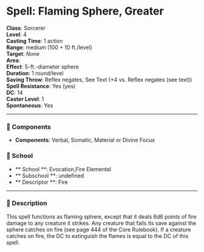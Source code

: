 
# Spell: Flaming Sphere, Greater
**Class**: Sorcerer  
**Level**: 4  
**Casting Time**: 1 action  
**Range**: medium (100 + 10 ft./level)  
**Target**: _None_  
**Area**:   
**Effect**: 5-ft.-diameter sphere  
**Duration**: 1 round/level  
**Saving Throw**: Reflex negates, See Text (+4 vs. Reflex negates (see text))  
**Spell Resistance**: Yes (yes)  
**DC**: 14  
**Caster Level**: 1  
**Spontaneous**: Yes

---

### 🔮 Components
- **Components**: Verbal, Somatic, Material or Divine Focus

### 🏫 School
- ** School **: Evocation,Fire Elemental
- ** Subschool **: undefined
- ** Descriptor **: Fire
---

### 📜 Description
This spell functions as flaming sphere, except that it deals 6d6 points of fire damage to any creature it strikes. Any creature that fails its save against the sphere catches on fire (see page 444 of the Core Rulebook). If a creature catches on fire, the DC to extinguish the flames is equal to the DC of this spell.
